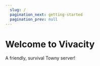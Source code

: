 ```yaml
---
  slug: /
  pagination_next: getting-started
  pagination_prev: null
---
```

# Welcome to Vivacity
A friendly, survival Towny server!

